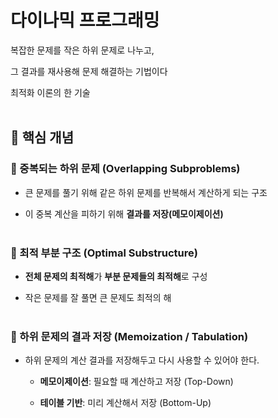 # 다이나믹 프로그래밍

복잡한 문제를 작은 하위 문제로 나누고,

그 결과를 재사용해 문제 해결하는 기법이다

최적화 이론의 한 기술
<br><br>

## 🔷 핵심 개념

### 🔹 중복되는 하위 문제 (Overlapping Subproblems)

- 큰 문제를 풀기 위해 같은 하위 문제를 반복해서 계산하게 되는 구조

- 이 중복 계산을 피하기 위해 **결과를 저장(메모이제이션)**
<br><br>

### 🔹 최적 부분 구조 (Optimal Substructure)

- **전체 문제의 최적해**가 **부분 문제들의 최적해**로 구성

- 작은 문제를 잘 풀면 큰 문제도 최적의 해
<br><br>

### 🔹 하위 문제의 결과 저장 (Memoization / Tabulation)

- 하위 문제의 계산 결과를 저장해두고 다시 사용할 수 있어야 한다.

    - **메모이제이션**: 필요할 때 계산하고 저장 (Top-Down)

    - **테이블 기반**: 미리 계산해서 저장 (Bottom-Up)

